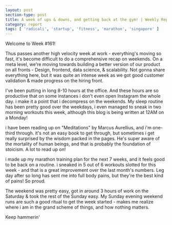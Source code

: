 ```yaml
---
layout: post
section-type: post
title: A week of ups & downs, and getting back at the gym! | Weekly Report 161 
category: report
tags: [ 'radicali', 'startup', 'fitness', 'marathon', 'singapore' ]
---
```


Welcome to Week #161! 

Thus passes another high velocity week at work - everything's moving so fast, it's become difficult to do a comprehensive recap on weekends. On a meta level, we're moving towards building a better version of our product on all fronts - Design, frontend, data science, & scalability. Not gonna share everything here, but it was quite an intense week as we got good customer validation & made progress on the hiring front.

I've been putting in long 8-10 hours at the office. And these hours are so productive that on some instances i don't even open Instagram the whole day. i make it a point that i decompress on the weekends. My sleep routine has been pretty good over the weekdays, i even managed to sneak in two morning workouts this week, although this blog is being written at 12AM on a Monday! 

i have been reading up on "Meditations" by Marcus Aurellius, and i'm one-third through. it's not an easy book to get through, but sometimes i get really surprised by the wisdom packed in the pages. He's super aware of the mortality of human beings, and that is probably the foundation of stoicism. A lot to read up on!

i made up my marathon training plan for the next 7 weeks, and it feels good to be back on a routine. i sneaked in 5 out of 6 workouts slotted for this week - and that is a great improvement over the last month's numbers. Leg day after so long has sent me into full body pains, but they're the best kind of pains! So proud.

The weekend was pretty easy, got in around 3 hours of work on the Saturday & took the rest of the Sunday easy. My Sunday evening weekend runs are such a good ritual to get the week started - makes me realize where i am in the grand scheme of things, and how nothing matters.

Keep hammerin'